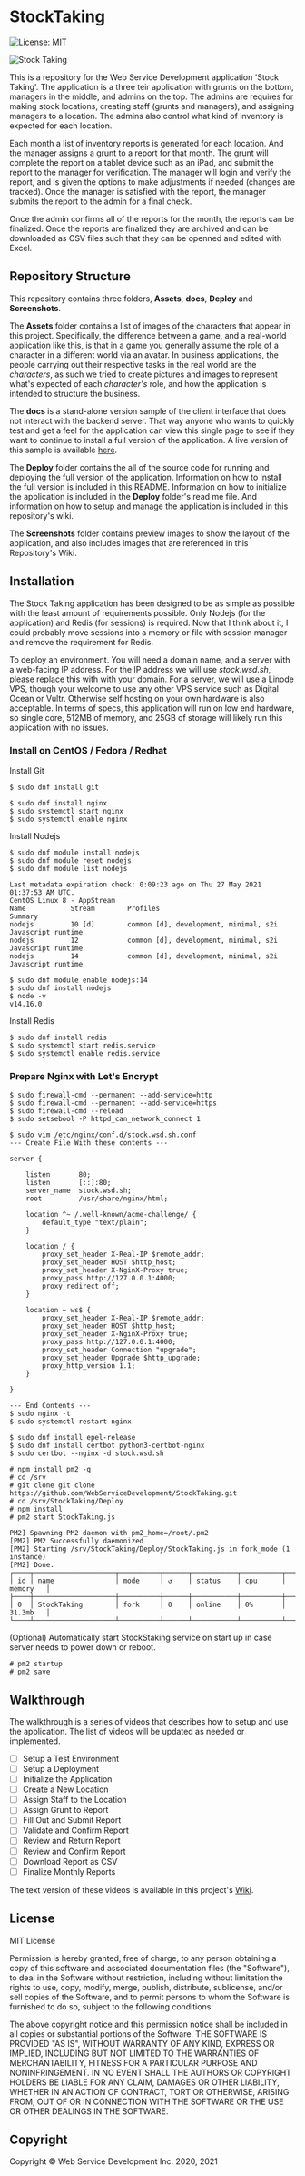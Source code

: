 # StockTaking 

[![License: MIT](https://img.shields.io/badge/License-MIT-yellow.svg)](https://opensource.org/licenses/MIT)

![Stock Taking](https://github.com/WebServiceDevelopment/StockTaking/blob/main/Assets/stocktaking_banner.png?raw=true)

This is a repository for the Web Service Development application
'Stock Taking'. The application is a three teir application with
grunts on the bottom, managers in the middle, and admins on the
top. The admins are requires for making stock locations, creating
staff (grunts and managers), and assigning managers to a location.
The admins also control what kind of inventory is expected for
each location.

Each month a list of inventory reports is generated for each 
location. And the manager assigns a grunt to a report 
for that month. The grunt will complete the report on a
tablet device such as an iPad, and submit the report
to the manager for verification. The manager will login
and verify the report, and is given the options to make adjustments
if needed (changes are tracked). Once the manager is satisfied
with the report, the manager submits the report to the 
admin for a final check.

Once the admin confirms all of the reports for the month, 
the reports can be finalized. Once the reports are finalized
they are archived and can be downloaded as CSV files such that
they can be openned and edited with Excel. 

## Repository Structure

This repository contains three folders, **Assets**, **docs**, 
**Deploy** and **Screenshots**.   

The **Assets** folder contains a list of images of the characters
that appear in this project. Specifically, the difference between
a game, and a real-world application like this, is that in a game
you generally assume the role of a character in a different
world via an avatar. In business applications, the people carrying out
their respective tasks in the real world are the _characters_, as such
we tried to create pictures and images to represent what's expected
of each _character's_ role, and how the application is intended to 
structure the business.

The **docs** is a stand-alone version sample of the client
interface that does not interact with the backend server. That way
anyone who wants to quickly test and get a feel for the application
can view this single page to see if they want to continue to install
a full version of the application. A live version of this sample
is available [here](https://webservicedevelopment.github.io/StockTaking/).

The **Deploy** folder contains the all of the source code for
running and deploying the full version of the application. Information
on how to install the full version is included in this README. Information
on how to initialize the application is included in the **Deploy** folder's
read me file. And information on how to setup and manage the application is
included in this repository's wiki.

The **Screenshots** folder contains preview images to show the layout of
the application, and also includes images that are referenced in this
Repository's Wiki. 

## Installation

The Stock Taking application has been designed to be as simple
as possible with the least amount of requirements possible.
Only Nodejs (for the application) and Redis (for sessions) is
required. Now that I think about it, I could probably move
sessions into a memory or file with session manager and remove
the requirement for Redis.

To deploy an environment. You will need a domain name, and a server
with a web-facing IP address. For the IP address we will use
_stock.wsd.sh_, please replace this with with your domain.
For a server, we will use a Linode VPS, though your welcome
to use any other VPS service such as Digital Ocean or Vultr.
Otherwise self hosting on your own hardware is also acceptable.
In terms of specs, this application will run on low end hardware,
so single core, 512MB of memory, and 25GB of storage will likely
run this application with no issues.

### Install on CentOS / Fedora / Redhat

Install Git

```
$ sudo dnf install git
```

```
$ sudo dnf install nginx
$ sudo systemctl start nginx
$ sudo systemctl enable nginx
```

Install Nodejs

```
$ sudo dnf module install nodejs
$ sudo dnf module reset nodejs
$ sudo dnf module list nodejs

Last metadata expiration check: 0:09:23 ago on Thu 27 May 2021 01:37:53 AM UTC.
CentOS Linux 8 - AppStream
Name           Stream        Profiles                                     Summary                  
nodejs         10 [d]        common [d], development, minimal, s2i        Javascript runtime       
nodejs         12            common [d], development, minimal, s2i        Javascript runtime       
nodejs         14            common [d], development, minimal, s2i        Javascript runtime       

$ sudo dnf module enable nodejs:14
$ sudo dnf install nodejs
$ node -v
v14.16.0
```

Install Redis

```
$ sudo dnf install redis
$ sudo systemctl start redis.service
$ sudo systemctl enable redis.service
```

### Prepare Nginx with Let's Encrypt

```
$ sudo firewall-cmd --permanent --add-service=http
$ sudo firewall-cmd --permanent --add-service=https
$ sudo firewall-cmd --reload
$ sudo setsebool -P httpd_can_network_connect 1
```

```
$ sudo vim /etc/nginx/conf.d/stock.wsd.sh.conf
--- Create File With these contents ---

server {
	
	listen       80;
	listen       [::]:80;
	server_name  stock.wsd.sh;
	root         /usr/share/nginx/html;

	location ^~ /.well-known/acme-challenge/ {
		default_type "text/plain";
	}

	location / {
		proxy_set_header X-Real-IP $remote_addr;
		proxy_set_header HOST $http_host;
		proxy_set_header X-NginX-Proxy true;
		proxy_pass http://127.0.0.1:4000;
		proxy_redirect off;
	}

    location ~ ws$ {
        proxy_set_header X-Real-IP $remote_addr;
        proxy_set_header HOST $http_host;
        proxy_set_header X-NginX-Proxy true;
        proxy_pass http://127.0.0.1:4000;
        proxy_set_header Connection "upgrade";
        proxy_set_header Upgrade $http_upgrade;
        proxy_http_version 1.1;
    }

}

--- End Contents ---
$ sudo nginx -t
$ sudo systemctl restart nginx
```

```
$ sudo dnf install epel-release
$ sudo dnf install certbot python3-certbot-nginx
$ sudo certbot --nginx -d stock.wsd.sh
```

```
# npm install pm2 -g
# cd /srv
# git clone git clone https://github.com/WebServiceDevelopment/StockTaking.git
# cd /srv/StockTaking/Deploy
# npm install
# pm2 start StockTaking.js

PM2] Spawning PM2 daemon with pm2_home=/root/.pm2
[PM2] PM2 Successfully daemonized
[PM2] Starting /srv/StockTaking/Deploy/StockTaking.js in fork_mode (1 instance)
[PM2] Done.
┌────┬────────────────────┬──────────┬──────┬───────────┬──────────┬──────────┐
│ id │ name               │ mode     │ ↺    │ status    │ cpu      │ memory   │
├────┼────────────────────┼──────────┼──────┼───────────┼──────────┼──────────┤
│ 0  │ StockTaking        │ fork     │ 0    │ online    │ 0%       │ 31.3mb   │
└────┴────────────────────┴──────────┴──────┴───────────┴──────────┴──────────┘
```

(Optional) Automatically start StockStaking service on start up in case server
needs to power down or reboot.

```
# pm2 startup
# pm2 save
```

## Walkthrough

The walkthrough is a series of videos that describes how to setup and
use the application. The list of videos will be updated as needed or implemented.

- [ ] Setup a Test Environment
- [ ] Setup a Deployment
- [ ] Initialize the Application
- [ ] Create a New Location
- [ ] Assign Staff to the Location
- [ ] Assign Grunt to Report
- [ ] Fill Out and Submit Report
- [ ] Validate and Confirm Report
- [ ] Review and Return Report
- [ ] Review and Confirm Report
- [ ] Download Report as CSV
- [ ] Finalize Monthly Reports

The text version of these videos is available in this project's [Wiki](https://github.com/WebServiceDevelopment/StockTaking/wiki).

## License

MIT License

Permission is hereby granted, free of charge, to any person obtaining a copy
of this software and associated documentation files (the "Software"), to deal
in the Software without restriction, including without limitation the rights
to use, copy, modify, merge, publish, distribute, sublicense, and/or sell
copies of the Software, and to permit persons to whom the Software is
furnished to do so, subject to the following conditions:

The above copyright notice and this permission notice shall be included in all
copies or substantial portions of the Software.
THE SOFTWARE IS PROVIDED "AS IS", WITHOUT WARRANTY OF ANY KIND, EXPRESS OR
IMPLIED, INCLUDING BUT NOT LIMITED TO THE WARRANTIES OF MERCHANTABILITY,
FITNESS FOR A PARTICULAR PURPOSE AND NONINFRINGEMENT. IN NO EVENT SHALL THE
AUTHORS OR COPYRIGHT HOLDERS BE LIABLE FOR ANY CLAIM, DAMAGES OR OTHER
LIABILITY, WHETHER IN AN ACTION OF CONTRACT, TORT OR OTHERWISE, ARISING FROM,
OUT OF OR IN CONNECTION WITH THE SOFTWARE OR THE USE OR OTHER DEALINGS IN THE
SOFTWARE.

## Copyright

Copyright © Web Service Development Inc. 2020, 2021
